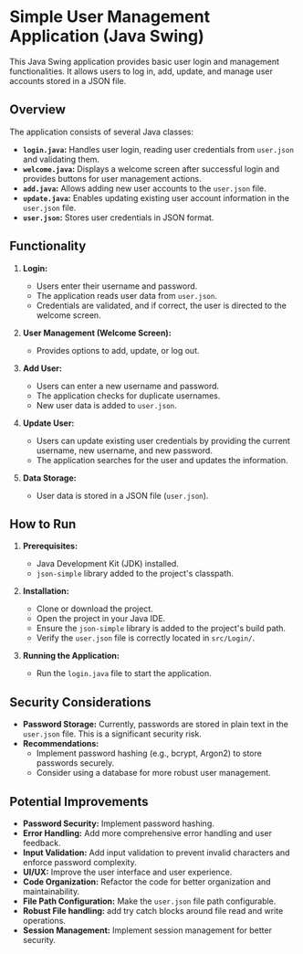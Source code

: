 # Simple User Management Application (Java Swing)

This Java Swing application provides basic user login and management functionalities. It allows users to log in, add, update, and manage user accounts stored in a JSON file.

## Overview

The application consists of several Java classes:

* **`login.java`:** Handles user login, reading user credentials from `user.json` and validating them.
* **`welcome.java`:** Displays a welcome screen after successful login and provides buttons for user management actions.
* **`add.java`:** Allows adding new user accounts to the `user.json` file.
* **`update.java`:** Enables updating existing user account information in the `user.json` file.
* **`user.json`:** Stores user credentials in JSON format.

## Functionality

1.  **Login:**
    * Users enter their username and password.
    * The application reads user data from `user.json`.
    * Credentials are validated, and if correct, the user is directed to the welcome screen.

2.  **User Management (Welcome Screen):**
    * Provides options to add, update, or log out.

3.  **Add User:**
    * Users can enter a new username and password.
    * The application checks for duplicate usernames.
    * New user data is added to `user.json`.

4.  **Update User:**
    * Users can update existing user credentials by providing the current username, new username, and new password.
    * The application searches for the user and updates the information.

5.  **Data Storage:**
    * User data is stored in a JSON file (`user.json`).

## How to Run

1.  **Prerequisites:**
    * Java Development Kit (JDK) installed.
    * `json-simple` library added to the project's classpath.
      
2.  **Installation:**
    * Clone or download the project.
    * Open the project in your Java IDE.
    * Ensure the `json-simple` library is added to the project's build path.
    * Verify the `user.json` file is correctly located in `src/Login/`.

3.  **Running the Application:**
    * Run the `login.java` file to start the application.

## Security Considerations

* **Password Storage:** Currently, passwords are stored in plain text in the `user.json` file. This is a significant security risk.
* **Recommendations:**
    * Implement password hashing (e.g., bcrypt, Argon2) to store passwords securely.
    * Consider using a database for more robust user management.

## Potential Improvements

* **Password Security:** Implement password hashing.
* **Error Handling:** Add more comprehensive error handling and user feedback.
* **Input Validation:** Add input validation to prevent invalid characters and enforce password complexity.
* **UI/UX:** Improve the user interface and user experience.
* **Code Organization:** Refactor the code for better organization and maintainability.
* **File Path Configuration:** Make the `user.json` file path configurable.
* **Robust File handling:** add try catch blocks around file read and write operations.
* **Session Management:** Implement session management for better security.
